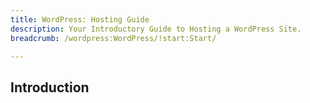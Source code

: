```yaml
---
title: WordPress: Hosting Guide
description: Your Introductory Guide to Hosting a WordPress Site.
breadcrumb: /wordpress:WordPress/!start:Start/

---
```


Introduction
-----